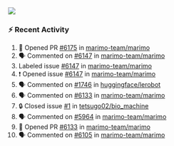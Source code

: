 <div>
  <img src="http://github-profile-summary-cards.vercel.app/api/cards/profile-details?username=tetsugo02&theme=vue"/>
</div>

### :zap: Recent Activity
<!--START_SECTION:activity-->
1. 💪 Opened PR [#6175](undefined) in [marimo-team/marimo](https://github.com/marimo-team/marimo)
2. 🗣 Commented on [#6147](https://github.com/marimo-team/marimo/issues/6147#issuecomment-3220491549) in [marimo-team/marimo](https://github.com/marimo-team/marimo)
3.  Labeled issue [#6147](https://github.com/marimo-team/marimo/issues/6147) in [marimo-team/marimo](https://github.com/marimo-team/marimo)
4. ❗ Opened issue [#6147](https://github.com/marimo-team/marimo/issues/6147) in [marimo-team/marimo](https://github.com/marimo-team/marimo)
5. 🗣 Commented on [#1746](https://github.com/huggingface/lerobot/pull/1746#issuecomment-3218195684) in [huggingface/lerobot](https://github.com/huggingface/lerobot)
6. 🗣 Commented on [#6133](https://github.com/marimo-team/marimo/pull/6133#issuecomment-3217471383) in [marimo-team/marimo](https://github.com/marimo-team/marimo)
7. 🔒 Closed issue [#1](https://github.com/tetsugo02/bio_machine/issues/1) in [tetsugo02/bio_machine](https://github.com/tetsugo02/bio_machine)
8. 🗣 Commented on [#5964](https://github.com/marimo-team/marimo/issues/5964#issuecomment-3216704511) in [marimo-team/marimo](https://github.com/marimo-team/marimo)
9. 💪 Opened PR [#6133](undefined) in [marimo-team/marimo](https://github.com/marimo-team/marimo)
10. 🗣 Commented on [#6105](https://github.com/marimo-team/marimo/pull/6105#issuecomment-3213140706) in [marimo-team/marimo](https://github.com/marimo-team/marimo)
<!--END_SECTION:activity-->
